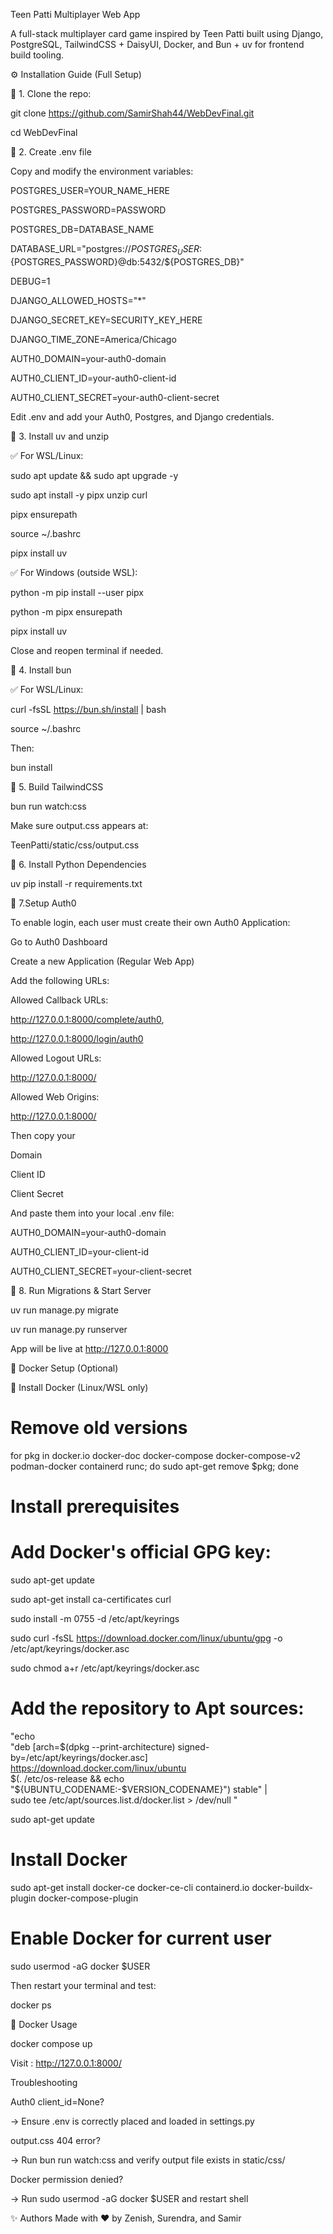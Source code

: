 Teen Patti Multiplayer Web App

A full-stack multiplayer card game inspired by Teen Patti built using Django, PostgreSQL, TailwindCSS + DaisyUI, Docker, and Bun + uv for frontend build tooling.

⚙️ Installation Guide (Full Setup)

🔹 1. Clone the repo:

git clone https://github.com/SamirShah44/WebDevFinal.git

cd WebDevFinal

🔹 2. Create .env file

Copy and modify the environment variables:


POSTGRES_USER=YOUR_NAME_HERE

POSTGRES_PASSWORD=PASSWORD

POSTGRES_DB=DATABASE_NAME

DATABASE_URL="postgres://${POSTGRES_USER}:${POSTGRES_PASSWORD}@db:5432/${POSTGRES_DB}"

DEBUG=1

DJANGO_ALLOWED_HOSTS="*"

DJANGO_SECRET_KEY=SECURITY_KEY_HERE

DJANGO_TIME_ZONE=America/Chicago

AUTH0_DOMAIN=your-auth0-domain

AUTH0_CLIENT_ID=your-auth0-client-id

AUTH0_CLIENT_SECRET=your-auth0-client-secret

Edit .env and add your Auth0, Postgres, and Django credentials.

🔹 3. Install uv and unzip

✅ For WSL/Linux:

sudo apt update && sudo apt upgrade -y

sudo apt install -y pipx unzip curl

pipx ensurepath

source ~/.bashrc

pipx install uv

✅ For Windows (outside WSL):

python -m pip install --user pipx

python -m pipx ensurepath

pipx install uv

Close and reopen terminal if needed.

🔹 4. Install bun

✅ For WSL/Linux:

curl -fsSL https://bun.sh/install | bash

source ~/.bashrc

Then:

bun install

🔹 5. Build TailwindCSS

bun run watch:css

Make sure output.css appears at:

TeenPatti/static/css/output.css

🔹 6. Install Python Dependencies

uv pip install -r requirements.txt

🔹 7.Setup Auth0

To enable login, each user must create their own Auth0 Application:

Go to Auth0 Dashboard

Create a new Application (Regular Web App)

Add the following URLs:

Allowed Callback URLs:

http://127.0.0.1:8000/complete/auth0,

http://127.0.0.1:8000/login/auth0

Allowed Logout URLs:

http://127.0.0.1:8000/

Allowed Web Origins:

http://127.0.0.1:8000/

Then copy your

Domain

Client ID

Client Secret

And paste them into your local .env file:

AUTH0_DOMAIN=your-auth0-domain

AUTH0_CLIENT_ID=your-client-id

AUTH0_CLIENT_SECRET=your-client-secret

🔹 8. Run Migrations & Start Server

uv run manage.py migrate

uv run manage.py runserver

App will be live at http://127.0.0.1:8000

🐳 Docker Setup (Optional)

🔹 Install Docker (Linux/WSL only)

# Remove old versions

for pkg in docker.io docker-doc docker-compose docker-compose-v2 podman-docker containerd runc; do sudo apt-get remove $pkg; done


# Install prerequisites
# Add Docker's official GPG key:

sudo apt-get update

sudo apt-get install ca-certificates curl

sudo install -m 0755 -d /etc/apt/keyrings

sudo curl -fsSL https://download.docker.com/linux/ubuntu/gpg -o /etc/apt/keyrings/docker.asc

sudo chmod a+r /etc/apt/keyrings/docker.asc

# Add the repository to Apt sources:

"echo \
  "deb [arch=$(dpkg --print-architecture) signed-by=/etc/apt/keyrings/docker.asc] https://download.docker.com/linux/ubuntu \
  $(. /etc/os-release && echo "${UBUNTU_CODENAME:-$VERSION_CODENAME}") stable" | \
  sudo tee /etc/apt/sources.list.d/docker.list > /dev/null
"
  
sudo apt-get update

# Install Docker

sudo apt-get install docker-ce docker-ce-cli containerd.io docker-buildx-plugin docker-compose-plugin

# Enable Docker for current user

sudo usermod -aG docker $USER

Then restart your terminal and test:

docker ps

🔹 Docker Usage

docker compose up 

Visit : http://127.0.0.1:8000/

Troubleshooting

Auth0 client_id=None?

→ Ensure .env is correctly placed and loaded in settings.py

output.css 404 error?

→ Run bun run watch:css and verify output file exists in static/css/

Docker permission denied?

→ Run sudo usermod -aG docker $USER and restart shell

✨ Authors
Made with ❤️ by Zenish, Surendra, and Samir
